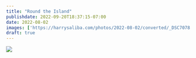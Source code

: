 ```yaml
---
title: "Round the Island"
publishdate: 2022-09-20T18:37:15-07:00
date: 2022-08-02
images: ['https://harrysaliba.com/photos/2022-08-02/converted/_DSC7078.jpg']
draft: true
---
```


![](https://harrysaliba.com/photos/2022-08-02/converted/_DSC7078.jpg')